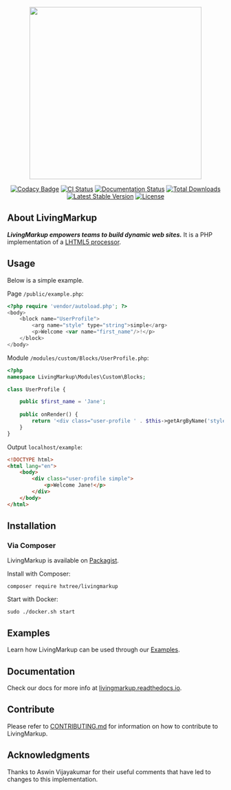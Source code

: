 <p align="center"><img src="https://github.com/hxtree/LivingMarkup/raw/master/assets/images/logo/434x100.jpg" width="400"></p>

<p align="center">
<a href="https://app.codacy.com/manual/hxtree/LivingMarkup?utm_source=github.com&amp;utm_medium=referral&amp;utm_content=hxtree/LivingMarkup&amp;utm_campaign=Badge_Grade_Dashboard"><img src="https://api.codacy.com/project/badge/Grade/bfc76aaebde44a7fa239963e54883755" alt="Codacy Badge"></a>
<a href="https://github.com/hxtree/livingMarkup/actions"><img src="https://github.com/hxtree/livingMarkup/workflows/CI/badge.svg" alt="CI Status"></a>
<a href="https://livingmarkup.readthedocs.io/en/latest/?badge=latest"><img src="https://readthedocs.org/projects/livingmarkup/badge/?version=latest" alt="Documentation Status"></a>
<a href="https://packagist.org/packages/hxtree/livingmarkup"><img src="https://poser.pugx.org/hxtree/livingmarkup/downloads" alt="Total Downloads"></a> <a href="https://packagist.org/packages/hxtree/livingmarkup"><img src="https://poser.pugx.org/hxtree/livingmarkup/v/stable" alt="Latest Stable Version"></a> 
<a href="https://packagist.org/packages/hxtree/livingmarkup"><img src="https://poser.pugx.org/hxtree/livingmarkup/license" alt="License"></a>
</p>

## About LivingMarkup
***LivingMarkup empowers teams to build dynamic web sites.*** It is a PHP implementation of a [LHTML5 processor](https://github.com/hxtree/lhtml5).

## Usage
Below is a simple example.

Page `/public/example.php`:
```PHP
<?php require 'vendor/autoload.php'; ?>
<body>
    <block name="UserProfile">
        <arg name="style" type="string">simple</arg>
        <p>Welcome <var name="first_name"/>!</p>
    </block>
</body>
```

Module `/modules/custom/Blocks/UserProfile.php`:
```php
<?php
namespace LivingMarkup\Modules\Custom\Blocks;

class UserProfile {

    public $first_name = 'Jane';
    
    public onRender() {
        return '<div class="user-profile ' . $this->getArgByName('style') . '">' . $this->xml . '</div>';
    }
}
```

Output `localhost/example`:
```html
<!DOCTYPE html>
<html lang="en">
    <body>
        <div class="user-profile simple">
            <p>Welcome Jane!</p>
        </div>
    </body>
</html>
```

## Installation

### Via Composer
LivingMarkup is available on [Packagist](https://packagist.org/packages/hxtree/livingMarkup).

Install with Composer:
```shell script
composer require hxtree/livingmarkup
```
Start with Docker:
```shell script
sudo ./docker.sh start
```

## Examples
Learn how LivingMarkup can be used through our [Examples](https://github.com/hxtree/LivingMarkup/blob/master/public/help/examples).

## Documentation
Check our docs for more info at [livingmarkup.readthedocs.io](https://livingmarkup.readthedocs.io).

## Contribute

Please refer to [CONTRIBUTING.md](https://github.com/hxtree/LivingMarkup/blob/master/.github/workflows/CONTRIBUTING.md) for 
information on how to contribute to LivingMarkup.

## Acknowledgments

Thanks to Aswin Vijayakumar for their useful comments that have led to changes to this implementation.